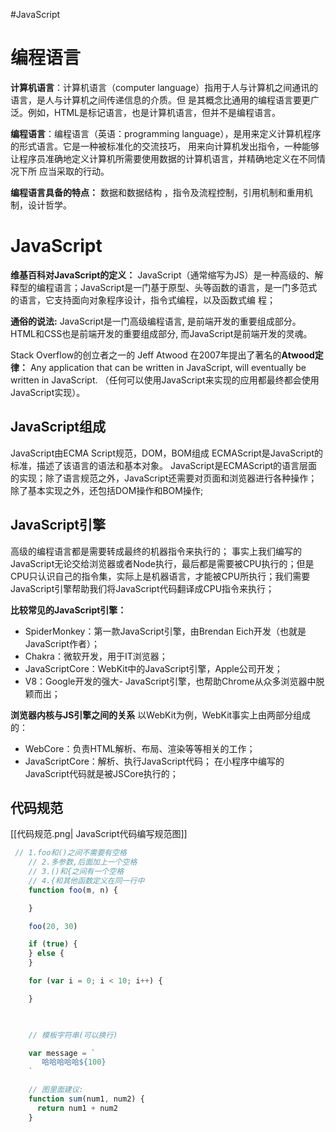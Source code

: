 #JavaScript 

# 编程语言

**计算机语言**：计算机语言（computer language）指用于人与计算机之间通讯的语言，是人与计算机之间传递信息的介质。但 是其概念比通用的编程语言要更广泛。例如，HTML是标记语言，也是计算机语言，但并不是编程语言。

**编程语言**：编程语言（英语：programming language），是用来定义计算机程序的形式语言。它是一种被标准化的交流技巧， 用来向计算机发出指令，一种能够让程序员准确地定义计算机所需要使用数据的计算机语言，并精确地定义在不同情况下所 应当采取的行动。

**编程语言具备的特点：** 数据和数据结构 ，指令及流程控制，引用机制和重用机制，设计哲学。

# JavaScript

**维基百科对JavaScript的定义：** JavaScript（通常缩写为JS）是一种高级的、解释型的编程语言；JavaScript是一门基于原型、头等函数的语言，是一门多范式的语言，它支持面向对象程序设计，指令式编程，以及函数式编 程；

**通俗的说法:**  JavaScript是一门高级编程语言, 是前端开发的重要组成部分。HTML和CSS也是前端开发的重要组成部分, 而JavaScript是前端开发的灵魂。

Stack Overflow的创立者之一的 Jeff Atwood 在2007年提出了著名的**Atwood定律：** Any application that can be written in JavaScript, will eventually be written in JavaScript. （任何可以使用JavaScript来实现的应用都最终都会使用JavaScript实现）。

## JavaScript组成

JavaScript由ECMA Script规范，DOM，BOM组成
ECMAScript是JavaScript的标准，描述了该语言的语法和基本对象。 
JavaScript是ECMAScript的语言层面的实现；除了语言规范之外，JavaScript还需要对页面和浏览器进行各种操作；除了基本实现之外，还包括DOM操作和BOM操作;

## JavaScript引擎

高级的编程语言都是需要转成最终的机器指令来执行的； 事实上我们编写的JavaScript无论交给浏览器或者Node执行，最后都是需要被CPU执行的；但是CPU只认识自己的指令集，实际上是机器语言，才能被CPU所执行；我们需要JavaScript引擎帮助我们将JavaScript代码翻译成CPU指令来执行；

**比较常见的JavaScript引擎：** 
- SpiderMonkey：第一款JavaScript引擎，由Brendan Eich开发（也就是JavaScript作者）；
- Chakra：微软开发，用于IT浏览器；
- JavaScriptCore：WebKit中的JavaScript引擎，Apple公司开发；
- V8：Google开发的强大- JavaScript引擎，也帮助Chrome从众多浏览器中脱颖而出；

**浏览器内核与JS引擎之间的关系**
以WebKit为例，WebKit事实上由两部分组成的： 
- WebCore：负责HTML解析、布局、渲染等等相关的工作；
- JavaScriptCore：解析、执行JavaScript代码；
在小程序中编写的JavaScript代码就是被JSCore执行的；

## 代码规范

[[代码规范.png| JavaScript代码编写规范图]]


```js
 // 1.foo和()之间不需要有空格
    // 2.多参数,后面加上一个空格
    // 3.()和{之间有一个空格
    // 4.{和其他函数定义在同一行中
    function foo(m, n) {

    }

    foo(20, 30)

    if (true) {
    } else {
    }

    for (var i = 0; i < 10; i++) {

    }

  

    // 模板字符串(可以换行)

    var message = `
       哈哈哈哈哈${100}
    `

    // 图里面建议:
    function sum(num1, num2) {
      return num1 + num2
    }
```











